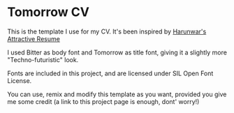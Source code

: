 # Tomorrow CV

This is the template I use for my CV. It's been inspired by [Harunwar's Attractive Resume](https://github.com/Harkunwar/attractive-typst-resume)

I used Bitter as body font and Tomorrow as title font, giving it a slightly more "Techno-futuristic" look. 

Fonts are included in this project, and are licensed under SIL Open Font License.

You can use, remix and modify this template as you want, provided you give me some credit (a link to this project page is enough, dont' worry!)


